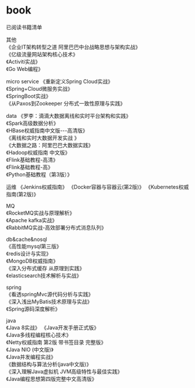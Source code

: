 # book
已阅读书籍清单

其他  
《企业IT架构转型之道  阿里巴巴中台战略思想与架构实战》  
《亿级流量网站架构核心技术》  
《Activiti实战》  
《Go Web编程》

micro service
《重新定义Spring Cloud实战》  
《Spring+Cloud微服务实战》  
《SpringBoot实战》  
《从Paxos到Zookeeper 分布式一致性原理与实践》  

data
《罗李：滴滴大数据离线和实时平台架构和实践》  
《Spark高级数据分析》  
《HBase权威指南中文版---高清版》  
《离线和实时大数据开发实战 》  
《大数据之路：阿里巴巴大数据实践》  
《Hadoop权威指南 中文版》  
《Flink基础教程-高清》  
《Flink基础教程-高》  
《Python基础教程（第3版）》    

运维
《Jenkins权威指南》
《Docker容器与容器云(第2版)》
《Kubernetes权威指南(第2版)》

MQ  
《RocketMQ实战与原理解析》  
《Apache kafka实战》  
《RabbitMQ实战-高效部署分布式消息队列》  

db&cache&nosql  
《高性能mysql第三版》    
《redis设计与实现》  
《MongoDB权威指南》  
《深入分布式缓存 从原理到实践》  
《elasticsearch技术解析与实战》  

spring  
《看透springMvc源代码分析与实践》  
《深入浅出MyBatis技术原理与实战》  
《Spring源码深度解析》  

java  
《Java 8实战》
《Java开发手册正式版》  
《Java多线程编程核心技术》  
《Netty权威指南 第2版 带书签目录 完整版》  
《Java NIO (中文版)》  
《Java并发编程实战》  
《数据结构与算法分析(java中文版)》  
《深入理解Java虚拟机 JVM高级特性与最佳实践》  
《Java编程思想第四版完整中文高清版》

